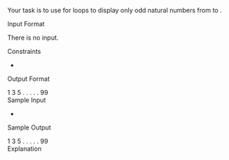 Your task is to use for loops to display only odd natural numbers from  to .

Input Format

There is no input.

Constraints

-

Output Format

1
3
5
.
.
.
.
.
99  
Sample Input

-

Sample Output

1
3
5
.
.
.
.
.
99  
Explanation
